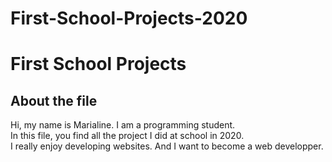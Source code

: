 # First-School-Projects-2020

<h1>First School Projects</h1>

<h2>About the file</h2>

Hi, my name is Marialine. I am a programming student. <br>
In this file, you find all the project I did at school in 2020. <br>
I really enjoy developing websites. And I want to become a web developper. <br>
